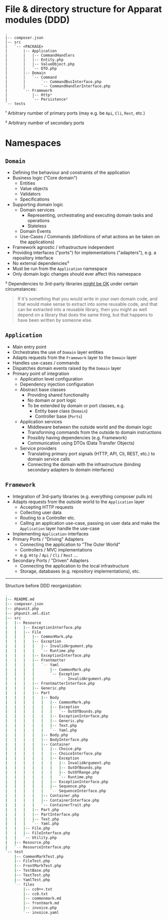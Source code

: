 # File & directory structure for Apparat modules (DDD)

```
.
|-- composer.json
|-- src
|   `-- <PACKAGE>
|       |-- Application
|       |   |-- CommandHandlers
|       |   |-- Entity.php
|       |   |-- ValueObject.php
|       |   `-- DTO.php
|       |-- Domain
|       |   `-- Command
|       |       `-- CommandBusInterface.php
|       |       `-- CommandHandlerInterface.php
|       `-- Framework
|           |-- Http¹
|           `-- Persistence²
`-- tests
```

¹ Arbitrary number of primary ports (may e.g. be `Api`, `Cli`, `Rest`, etc.)

² Arbitrary number of secondary ports

# Namespaces

## `Domain`

* Defining the behaviour and constraints of the application
* Business logic ("Core domain")
	* Entities
	* Value objects
	* Validators
	* Specifications
* Supporting domain logic
    * Domain services
        * Representing, orchestrating and executing domain tasks and operations
        * Stateless
    * Domain Events
    * Use-Cases / Commands (definitions of what actions an be taken on the applications)
* Framework agnostic / infrastructure independent
* Providing interfaces ("ports") for implementations ("adapters"), e.g. a repository interface
* No external dependencies³
* Must be run from the `Application` namespace
* Only domain logic changes should ever affect this namespace

³ Dependencies to 3rd-party libraries [might be OK](https://groups.google.com/d/msg/dddinphp/YGogT1NSbO0/u22c4dgoxdEJ) under certain circumstances:
> If it's something that you would write in your own domain code, and that would make sense to extract into some reusable code, and that can be extracted into a reusable library, then you might as well depend on a library that does the same thing, but that happens to have been written by someone else. 

## `Application`

* Main entry point
* Orchestrates the use of `Domain` layer entities
* Adapts requests from the `Framework` layer to the `Domain` layer
* Handles use-cases / commands
* Dispatches domain events raised by the `Domain` layer
* Primary point of integration
	* Application level configuration
	* Dependency injection configuration
	* Abstract base classes
		* Providing shared functionality
		* No domain or port logic
		* To be extended by domain or port classes, e.g.
			* Entity base class (`Domain`)
			* Controller base (`Ports`)
	* Application services
		* Middleware between the outside world and the domain logic
		* Transforming commands from the outside to domain instructions
		* Possibly having dependencies (e.g. Framework)
		* Communication using DTOs (Data Transfer Objects)
	* Service providers
		* Translating primary port signals (HTTP, API, Cli, REST, etc.) to domain service calls 
		* Connecting the domain with the infrastructure (binding secondary adapters to domain interfaces)

## `Framework`

* Integration of 3rd-party libraries (e.g. everything composer pulls in)
* Adapts requests from the outside world to the `Application` layer
    * Accepting HTTP requests
    * Collecting user data
    * Routing to a Controller etc.
    * Calling an application use-case, passing on user data and make the `Application` layer handle the use-case
* Implementing `Application` interfaces
* Primary Ports / "Driving" Adapters
    * Connecting the application to "The Outer World"
    * Controllers / MVC implementations
    * e.g. `Http` / `Api` / `Cli` / `Rest` ...
* Secondary Ports / "Driven" Adapters
    * Connecting the application to the local infrastructure
    * Storage, databases (e.g. repository implementations), etc.

___

Structure before DDD reorganization:

```bash
.
|-- README.md
|-- composer.json
|-- phpunit.php
|-- phpunit.xml.dist
|-- src
|   |-- Resource
|   |   |-- ExceptionInterface.php
|   |   |-- File
|   |   |   |-- CommonMark.php
|   |   |   |-- Exception
|   |   |   |   |-- InvalidArgument.php
|   |   |   |   `-- Runtime.php
|   |   |   |-- ExceptionInterface.php
|   |   |   |-- Frontmatter
|   |   |   |   `-- Yaml
|   |   |   |       |-- CommonMark.php
|   |   |   |       `-- Exception
|   |   |   |           `-- InvalidArgument.php
|   |   |   |-- FrontmatterInterface.php
|   |   |   |-- Generic.php
|   |   |   |-- Part
|   |   |   |   |-- Body
|   |   |   |   |   |-- CommonMark.php
|   |   |   |   |   |-- Exception
|   |   |   |   |   |   `-- OutOfBounds.php
|   |   |   |   |   |-- ExceptionInterface.php
|   |   |   |   |   |-- Generic.php
|   |   |   |   |   |-- Text.php
|   |   |   |   |   `-- Yaml.php
|   |   |   |   |-- Body.php
|   |   |   |   |-- BodyInterface.php
|   |   |   |   |-- Container
|   |   |   |   |   |-- Choice.php
|   |   |   |   |   |-- ChoiceInterface.php
|   |   |   |   |   |-- Exception
|   |   |   |   |   |   |-- InvalidArgument.php
|   |   |   |   |   |   |-- OutOfBounds.php
|   |   |   |   |   |   |-- OutOfRange.php
|   |   |   |   |   |   `-- Runtime.php
|   |   |   |   |   |-- ExceptionInterface.php
|   |   |   |   |   |-- Sequence.php
|   |   |   |   |   `-- SequenceInterface.php
|   |   |   |   |-- Container.php
|   |   |   |   |-- ContainerInterface.php
|   |   |   |   `-- ContainerTrait.php
|   |   |   |-- Part.php
|   |   |   |-- PartInterface.php
|   |   |   |-- Text.php
|   |   |   `-- Yaml.php
|   |   |-- File.php
|   |   |-- FileInterface.php
|   |   `-- Utility.php
|   |-- Resource.php
|   `-- ResourceInterface.php
`-- test
    |-- CommonMarkTest.php
    |-- FileTest.php
    |-- FrontMarkTest.php
    |-- TestBase.php
    |-- TextTest.php
    |-- YamlTest.php
    `-- files
        |-- cc0++.txt
        |-- cc0.txt
        |-- commonmark.md
        |-- frontmark.md
        |-- invoice.php
        `-- invoice.yaml
```